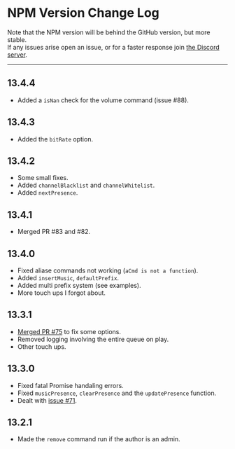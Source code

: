 # NPM Version Change Log
Note that the NPM version will be behind the GitHub version, but more stable.  
If any issues arise open an issue, or for a faster response join [the Discord server](https://discord.gg/FKYrX4X).
***
## 13.4.4
* Added a `isNan` check for the volume command (issue #88).

## 13.4.3
* Added the `bitRate` option.

## 13.4.2
* Some small fixes.
* Added `channelBlacklist` and `channelWhitelist`.
* Added `nextPresence`.

## 13.4.1
* Merged PR #83 and #82.

## 13.4.0
* Fixed aliase commands not working (`aCmd is not a function`).
* Added `insertMusic`, `defaultPrefix`.
* Added multi prefix system (see examples).
* More touch ups I forgot about.

## 13.3.1
* [Merged PR #75](https://github.com/DarkoPendragon/discord.js-musicbot-addon/pull/75) to fix some options.
* Removed logging involving the entire queue on play.
* Other touch ups.

## 13.3.0
* Fixed fatal Promise handaling errors.
* Fixed `musicPresence`, `clearPresence` and the `updatePresence` function.
* Dealt with [issue #71](https://github.com/DarkoPendragon/discord.js-musicbot-addon/issues/71).

## 13.2.1
* Made the `remove` command run if the author is an admin.
